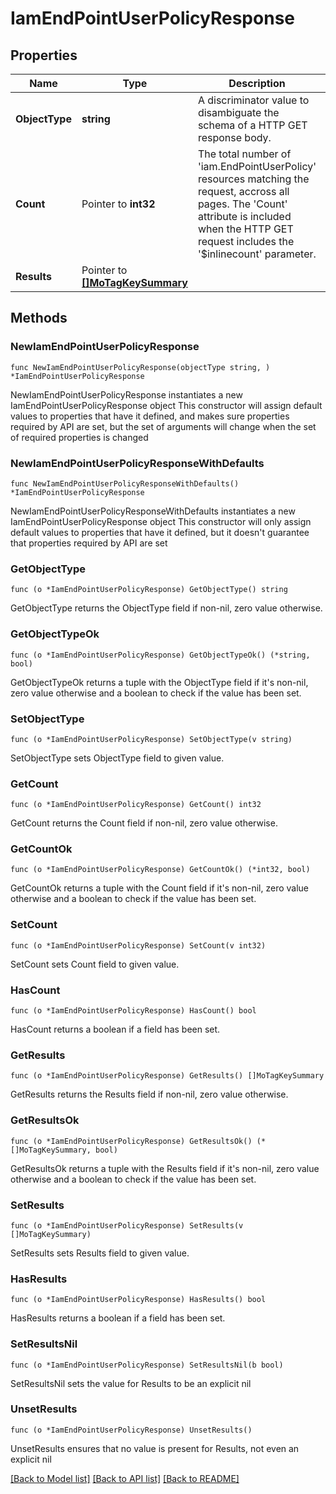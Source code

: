 # IamEndPointUserPolicyResponse

## Properties

Name | Type | Description | Notes
------------ | ------------- | ------------- | -------------
**ObjectType** | **string** | A discriminator value to disambiguate the schema of a HTTP GET response body. | 
**Count** | Pointer to **int32** | The total number of &#39;iam.EndPointUserPolicy&#39; resources matching the request, accross all pages. The &#39;Count&#39; attribute is included when the HTTP GET request includes the &#39;$inlinecount&#39; parameter. | [optional] 
**Results** | Pointer to [**[]MoTagKeySummary**](MoTagKeySummary.md) |  | [optional] 

## Methods

### NewIamEndPointUserPolicyResponse

`func NewIamEndPointUserPolicyResponse(objectType string, ) *IamEndPointUserPolicyResponse`

NewIamEndPointUserPolicyResponse instantiates a new IamEndPointUserPolicyResponse object
This constructor will assign default values to properties that have it defined,
and makes sure properties required by API are set, but the set of arguments
will change when the set of required properties is changed

### NewIamEndPointUserPolicyResponseWithDefaults

`func NewIamEndPointUserPolicyResponseWithDefaults() *IamEndPointUserPolicyResponse`

NewIamEndPointUserPolicyResponseWithDefaults instantiates a new IamEndPointUserPolicyResponse object
This constructor will only assign default values to properties that have it defined,
but it doesn't guarantee that properties required by API are set

### GetObjectType

`func (o *IamEndPointUserPolicyResponse) GetObjectType() string`

GetObjectType returns the ObjectType field if non-nil, zero value otherwise.

### GetObjectTypeOk

`func (o *IamEndPointUserPolicyResponse) GetObjectTypeOk() (*string, bool)`

GetObjectTypeOk returns a tuple with the ObjectType field if it's non-nil, zero value otherwise
and a boolean to check if the value has been set.

### SetObjectType

`func (o *IamEndPointUserPolicyResponse) SetObjectType(v string)`

SetObjectType sets ObjectType field to given value.


### GetCount

`func (o *IamEndPointUserPolicyResponse) GetCount() int32`

GetCount returns the Count field if non-nil, zero value otherwise.

### GetCountOk

`func (o *IamEndPointUserPolicyResponse) GetCountOk() (*int32, bool)`

GetCountOk returns a tuple with the Count field if it's non-nil, zero value otherwise
and a boolean to check if the value has been set.

### SetCount

`func (o *IamEndPointUserPolicyResponse) SetCount(v int32)`

SetCount sets Count field to given value.

### HasCount

`func (o *IamEndPointUserPolicyResponse) HasCount() bool`

HasCount returns a boolean if a field has been set.

### GetResults

`func (o *IamEndPointUserPolicyResponse) GetResults() []MoTagKeySummary`

GetResults returns the Results field if non-nil, zero value otherwise.

### GetResultsOk

`func (o *IamEndPointUserPolicyResponse) GetResultsOk() (*[]MoTagKeySummary, bool)`

GetResultsOk returns a tuple with the Results field if it's non-nil, zero value otherwise
and a boolean to check if the value has been set.

### SetResults

`func (o *IamEndPointUserPolicyResponse) SetResults(v []MoTagKeySummary)`

SetResults sets Results field to given value.

### HasResults

`func (o *IamEndPointUserPolicyResponse) HasResults() bool`

HasResults returns a boolean if a field has been set.

### SetResultsNil

`func (o *IamEndPointUserPolicyResponse) SetResultsNil(b bool)`

 SetResultsNil sets the value for Results to be an explicit nil

### UnsetResults
`func (o *IamEndPointUserPolicyResponse) UnsetResults()`

UnsetResults ensures that no value is present for Results, not even an explicit nil

[[Back to Model list]](../README.md#documentation-for-models) [[Back to API list]](../README.md#documentation-for-api-endpoints) [[Back to README]](../README.md)


